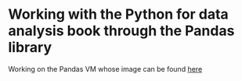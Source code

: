 Working with the Python for data analysis book through the Pandas library
=========================================================================

Working on the Pandas VM whose image can be found [here](https://github.com/DataMinerUK/infinite-interns/blob/master/modules/infinite_interns/manifests/box/pandas.pp)